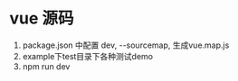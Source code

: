# vue 源码


1. package.json 中配置 dev, --sourcemap, 生成vue.map.js
2. example下test目录下各种测试demo
3. npm run dev
